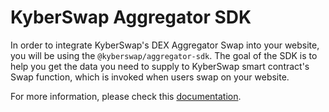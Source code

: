 # KyberSwap Aggregator SDK

In order to integrate KyberSwap's DEX Aggregator Swap into your website, you will be using the `@kyberswap/aggregator-sdk`. The goal of the SDK is to help you get the data you need to supply to KyberSwap smart contract's Swap function, which is invoked when users swap on your website.

For more information, please check this [documentation](https://docs.kyberswap.com/developer-guides/aggregator-sdk/overview).